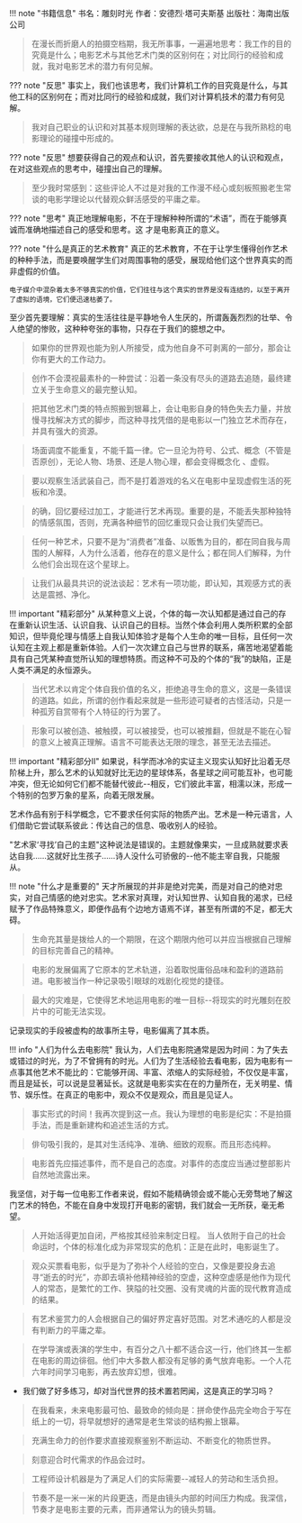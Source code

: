 !!! note "书籍信息"
    书名：雕刻时光
    作者：安德烈·塔可夫斯基
    出版社：海南出版公司

> 在漫长而折磨人的拍摄空档期，我无所事事，一遍遍地思考：我工作的目的究竟是什么；电影艺术与其他艺术门类的区别何在；对比同行的经验和成就，我对电影艺术的潜力有何见解。
 
??? note "反思"
    事实上，我们也该思考，我们计算机工作的目究竟是什么，与其他工科的区别何在；而对比同行的经验和成就，我们对计算机技术的潜力有何见解。

> 我对自己职业的认识和对其基本规则理解的表达欲，总是在与我所熟稔的电影理论的碰撞中形成的。

??? note "反思"
    想要获得自己的观点和认识，首先要接收其他人的认识和观点，在对这些观点的思考中，碰撞出自己的理解。

> 至少我时常感到：这些评论人不过是对我的工作漫不经心或刻板照搬老生常谈的电影学理论以代替观众鲜活感受的平庸之辈。

??? note "思考"
    真正地理解电影，不在于理解种种所谓的“术语”，而在于能够真诚而准确地描述自己的感受和思考。这 才是电影真正的意义。

??? note "什么是真正的艺术教育"
    真正的艺术教育，不在于让学生懂得创作艺术的种种手法，而是要唤醒学生们对周围事物的感受，展现给他们这个世界真实的而非虚假的价值。
	
    电子媒介中混杂着太多不够真实的价值，它们往往与这个真实的世界是没有连结的，以至于离开了虚拟的语境，它们便迅速枯萎了。

至少首先要理解：真实的生活往往是平静地令人生厌的，所谓轰轰烈烈的壮举、令人绝望的惨败，这种种夸张的事物，只存在于我们的臆想之中。

> 如果你的世界观也能为别人所接受，成为他自身不可剥离的一部分，那会让你有更大的工作动力。

> 创作不会漠视最素朴的一种尝试：沿着一条没有尽头的道路去追随，最终建立关于生命意义的最完整认知。

> 把其他艺术门类的特点照搬到银幕上，会让电影自身的特色失去力量，并放慢寻找解决方式的脚步，而这种寻找凭借的是电影以一门独立艺术而存在，并具有强大的资源。

> 场面调度不能重复，不能千篇一律。它一旦沦为符号、公式、概念（不管是否原创），无论人物、场景、还是人物心理，都会变得概念化 、虚假。

> 要以观察生活武装自己，而不是打着游戏的名义在电影中呈现虚假生活的死板和冷漠。

> 的确，回忆要经过加工，才能进行艺术再现。重要的是，不能丢失那种独特的情感氛围，否则，充满各种细节的回忆重现只会让我们失望而已。

> 任何一种艺术，只要不是为“消费者”准备、以贩售为目的，都在同自我与周围的人解释，人为什么活着，他存在的意义是什么；都在同人们解释，为什么他们会出现在这个星球上。

> 让我们从最具共识的说法谈起：艺术有一项功能，即认知，其观感方式的表达是震撼、净化。


!!! important "精彩部分"
    从某种意义上说，个体的每一次认知都是通过自己的存在重新认识生活、认识自我、认识自己的目标。当然个体会利用人类所积累的全部知识，但毕竟伦理与情感上自我认知体验才是每个人生命的唯一目标，且任何一次认知在主观上都是重新体验。人们一次次建立自己与世界的联系，痛苦地渴望着能具有自己凭某种直觉所认知的理想特质。而这种不可及的个体的“我”的缺陷，正是人类不满足的永恒源头。

> 当代艺术以肯定个体自我价值的名义，拒绝追寻生命的意义，这是一条错误的道路。如此，所谓的创作看起来就是一些形迹可疑者的古怪活动，只是一种孤芳自赏带有个人特征的行为罢了。

> 形象可以被创造、被触摸，可以被接受，也可以被推翻，但就是不能在心智的意义上被真正理解。语言不可能表达无限的理念，甚至无法去描述。

!!! important "精彩部分II"
    如果说，科学而冰冷的实证主义现实认知好比沿着无尽阶梯上升，那么艺术的认知就好比无边的星球体系，各星球之间可能互补，也可能冲突，但无论如何它们都不能替代彼此--相反，它们彼此丰富，相濡以沫，形成一个特别的包罗万象的星系，向着无限发展。

艺术作品有别于科学概念，它不要求任何实际的物质产出。艺术是一种元语言，人们借助它尝试联系彼此：传达自己的信息、吸收别人的经验。

"艺术家‘寻找’自己的主题"这种说法是错误的。主题就像果实，一旦成熟就要求表达自我……这就好比生孩子……诗人没什么可骄傲的--他不能主宰自我，只能服从。

!!! note "什么才是重要的"
    天才所展现的并非是绝对完美，而是对自己的绝对忠实，对自己情感的绝对忠实。艺术家对真理，对认知世界、认知自我的渴求，已经赋予了作品特殊意义，即便作品有个边地方语焉不详，甚至有所谓的不足，都无大碍。

> 生命充其量是拨给人的一个期限，在这个期限内他可以并应当根据自己理解的目标完善自己的精神。

> 电影的发展偏离了它原本的艺术轨道，沿着取悦庸俗品味和盈利的道路前进。电影被当作一种记录吸引眼球的戏剧化视觉的捷径。

> 最大的灾难是，它使得艺术地运用电影的唯一目标--将现实的时光雕刻在胶片中的可能无法实现。

记录现实的手段被虚构的故事所主导，电影偏离了其本质。

!!! info "人们为什么去电影院"
    我认为，人们去电影院通常是因为时间：为了失去或错过的时光，为了不曾拥有的时光。人们为了生活经验去看电影，因为电影有一点事其他艺术不能比的：它能够开阔、丰富、浓缩人的实际经验，不仅仅是丰富，而且是延长，可以说是显著延长。这就是电影实实在在的力量所在，无关明星、情节、娱乐性。在真正的电影中，观众不仅是观众，而且是见证人。

> 事实形式的时间！我再次提到这一点。我认为理想的电影是纪实：不是拍摄手法，而是重新建构和追述生活的方式。

>俳句吸引我的，是其对生活纯净、准确、细致的观察。而且形态纯粹。

> 电影首先应描述事件，而不是自己的态度。对事件的态度应当通过整部影片自然地流露出来。

我坚信，对于每一位电影工作者来说，假如不能精确领会或不能心无旁骛地了解这门艺术的特色，不能在自身中发现打开电影的密钥，我们就会一无所获，毫无希望。

> 人开始活得更加自闭，严格按其经验来制定日程。
> 当人依附于自己的社会命运时，个体的标准化成为非常现实的危机：正是在此时，电影诞生了。

> 观众买票看电影，似乎是为了弥补个人经验的空白，又像是要投身去追寻“逝去的时光”，亦即去填补他精神经验的空虚，这种空虚感是他作为现代人的常态，是繁忙的工作、狭隘的社交圈、没有灵魂的片面的现代教育造成的结果。

>有艺术鉴赏力的人会根据自己的偏好界定喜好范围。对艺术通吃的人都是没有判断力的平庸之辈。

>在学导演或表演的学生中，有百分之八十都不适合这一行，他们终其一生都在电影的周边徘徊。他们中大多数人都没有足够的勇气放弃电影。一个人花六年时间学习电影，再去放弃幻想，很难。

- 我们做了好多练习，却对当代世界的技术置若罔闻，这是真正的学习吗？

>在我看来，未来电影最可怕、最致命的倾向是：拼命使作品完全吻合于写在纸上的一切，将早就想好的通常是老生常谈的结构搬上银幕。

>充满生命力的创作要求直接观察鉴别不断运动、不断变化的物质世界。

> 刻意迎合时代需求的作品会过时。

> 工程师设计机器是为了满足人们的实际需要--减轻人的劳动和生活负担。

>节奏不是一米一米的片段更迭，而是由镜头内部的时间压力构成。我深信，节奏才是电影主要的元素，而非通常认为的镜头剪辑。